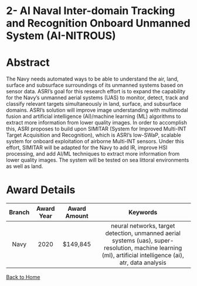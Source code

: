 
2- AI Naval Inter-domain Tracking and Recognition Onboard Unmanned System (AI-NITROUS)
======================================================================================

# Abstract


The Navy needs automated ways to be able to understand the air, land, surface and subsurface surroundings of its unmanned systems based on sensor data. ASRI’s goal for this research effort is to expand the capability for the Navy’s unmanned aerial systems (UAS) to monitor, detect, track and classify relevant targets simultaneously in land, surface, and subsurface domains. ASRI’s solution will improve image understanding with multimodal fusion and artificial intelligence (AI)/machine learning (ML) algorithms to extract more information from lower quality images. In order to accomplish this, ASRI proposes to build upon SIMITAR (System for Improved Multi-INT Target Acquisition and Recognition), which is ASRI’s low-SWaP, scalable system for onboard exploitation of airborne Multi-INT sensors. Under this effort, SIMITAR will be adapted for the Navy to add IR, improve HSI processing, and add AI/ML techniques to extract more information from lower quality images. The system will be tested on sea littoral environments as well as land.  

# Award Details

|Branch|Award Year|Award Amount|Keywords|
| :---: | :---: | :---: | :---: |
|Navy|2020|$149,845|neural networks, target detection, unmanned aerial systems (uas), super-resolution, machine learning (ml), artificial intelligence (ai), atr, data analysis|
  
  


[Back to Home](https://github.com/chrischow/dod_sbir_awards#2113)